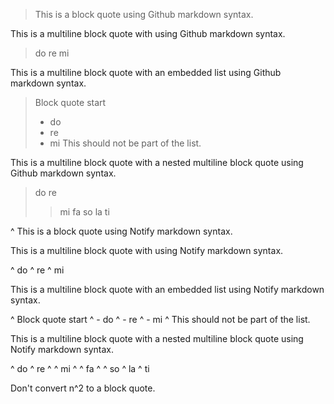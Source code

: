 > This is a block quote using Github markdown syntax.

This is a multiline block quote with using Github markdown syntax.

> do
> re
> mi

This is a multiline block quote with an embedded list using Github markdown syntax.

> Block quote start
> + do
> + re
> + mi
> This should not be part of the list.

This is a multiline block quote with a nested multiline block quote using Github markdown syntax.

> do
> re
> > mi
> > fa
> > so
> la
> ti

^ This is a block quote using Notify markdown syntax.

This is a multiline block quote with using Notify markdown syntax.

^ do
^ re
^ mi

This is a multiline block quote with an embedded list using Notify markdown syntax.

^ Block quote start
^ - do
^ - re
^ - mi
^ This should not be part of the list.

This is a multiline block quote with a nested multiline block quote using Notify markdown syntax.

^ do
^ re
^ ^ mi
^ ^ fa
^ ^ so
^ la
^ ti

Don't convert n^2 to a block quote.
